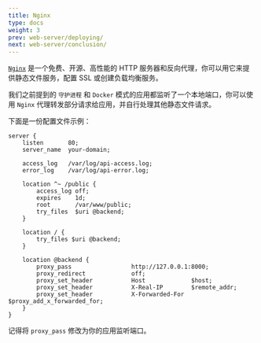 ```yaml
---
title: Nginx
type: docs
weight: 3
prev: web-server/deploying/
next: web-server/conclusion/
---
```


[`Nginx`](https://nginx.org/en/) 是一个免费、开源、高性能的 HTTP 服务器和反向代理，你可以用它来提供静态文件服务，配置 SSL 或创建负载均衡服务。

我们之前提到的 `守护进程` 和 `Docker` 模式的应用都监听了一个本地端口，你可以使用 `Nginx` 代理转发部分请求给应用，并自行处理其他静态文件请求。

下面是一份配置文件示例：

```nginx
server {
    listen       80;
    server_name  your-domain;

    access_log   /var/log/api-access.log;
    error_log    /var/log/api-error.log;

    location ^~ /public {
        access_log off;
        expires    1d;
        root       /var/www/public;
        try_files  $uri @backend;
    }

    location / {
        try_files $uri @backend;
    }

    location @backend {
        proxy_pass                 http://127.0.0.1:8000;
        proxy_redirect             off;
        proxy_set_header           Host             $host;
        proxy_set_header           X-Real-IP        $remote_addr;
        proxy_set_header           X-Forwarded-For  $proxy_add_x_forwarded_for;
    }
}
```

记得将 `proxy_pass` 修改为你的应用监听端口。
